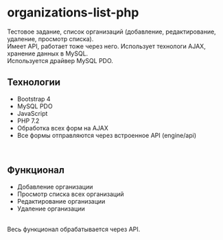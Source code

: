 # organizations-list-php
Тестовое задание, список организаций (добавление, редактирование, удаление, просмотр списка). <br>
Имеет API, работает тоже через него. Использует технологи AJAX, хранение данных в MySQL. <br>Используется драйвер MySQL PDO.
<h2>Технологии</h2>
<ul>
  <li>Bootstrap 4</li>
  <li>MySQL PDO</li>
  <li>JavaScript</li>
  <li>PHP 7.2</li>
  <li>Обработка всех форм на AJAX</li>
  <li>Все формы отправляются через встроенное API (engine/api)</li>
</ul>
<br>
<h2>Функционал</h2>
<ul>
  <li>Добавление организации</li>
  <li>Просмотр списка всех организаций</li>
  <li>Редактирование организации</li>
  <li>Удаление организации</li>
</ul>
<br>
Весь функционал обрабатывается через API.
